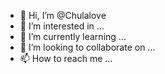 - 👋 Hi, I’m @Chulalove
- 👀 I’m interested in ...
- 🌱 I’m currently learning ...
- 💞️ I’m looking to collaborate on ...
- 📫 How to reach me ...

<!---
Chulalove/Chulalove is a ✨ special ✨ repository because its `README.md` (this file) appears on your GitHub profile.
You can click the Preview link to take a look at your changes.
--->
